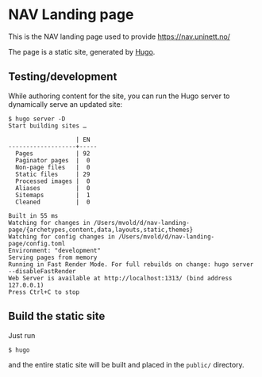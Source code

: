 # NAV Landing page

This is the NAV landing page used to provide https://nav.uninett.no/

The page is a static site, generated by [Hugo](https://gohugo.io/).


## Testing/development

While authoring content for the site, you can run the Hugo server to
dynamically serve an updated site:

```console
$ hugo server -D
Start building sites …

                   | EN
-------------------+-----
  Pages            | 92
  Paginator pages  |  0
  Non-page files   |  0
  Static files     | 29
  Processed images |  0
  Aliases          |  0
  Sitemaps         |  1
  Cleaned          |  0

Built in 55 ms
Watching for changes in /Users/mvold/d/nav-landing-page/{archetypes,content,data,layouts,static,themes}
Watching for config changes in /Users/mvold/d/nav-landing-page/config.toml
Environment: "development"
Serving pages from memory
Running in Fast Render Mode. For full rebuilds on change: hugo server --disableFastRender
Web Server is available at http://localhost:1313/ (bind address 127.0.0.1)
Press Ctrl+C to stop
```

## Build the static site

Just run

```console
$ hugo
```

and the entire static site will be built and placed in the `public/` directory.



